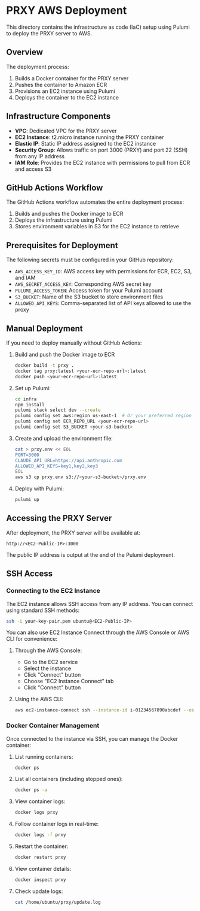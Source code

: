 # PRXY AWS Deployment

This directory contains the infrastructure as code (IaC) setup using Pulumi to deploy the PRXY server to AWS.

## Overview

The deployment process:

1. Builds a Docker container for the PRXY server
2. Pushes the container to Amazon ECR
3. Provisions an EC2 instance using Pulumi
4. Deploys the container to the EC2 instance

## Infrastructure Components

- **VPC**: Dedicated VPC for the PRXY server
- **EC2 Instance**: t2.micro instance running the PRXY container
- **Elastic IP**: Static IP address assigned to the EC2 instance
- **Security Group**: Allows traffic on port 3000 (PRXY) and port 22 (SSH) from any IP address
- **IAM Role**: Provides the EC2 instance with permissions to pull from ECR and access S3

## GitHub Actions Workflow

The GitHub Actions workflow automates the entire deployment process:

1. Builds and pushes the Docker image to ECR
2. Deploys the infrastructure using Pulumi
3. Stores environment variables in S3 for the EC2 instance to retrieve

## Prerequisites for Deployment

The following secrets must be configured in your GitHub repository:

- `AWS_ACCESS_KEY_ID`: AWS access key with permissions for ECR, EC2, S3, and IAM
- `AWS_SECRET_ACCESS_KEY`: Corresponding AWS secret key
- `PULUMI_ACCESS_TOKEN`: Access token for your Pulumi account
- `S3_BUCKET`: Name of the S3 bucket to store environment files
- `ALLOWED_API_KEYS`: Comma-separated list of API keys allowed to use the proxy

## Manual Deployment

If you need to deploy manually without GitHub Actions:

1. Build and push the Docker image to ECR

   ```bash
   docker build -t prxy .
   docker tag prxy:latest <your-ecr-repo-url>:latest
   docker push <your-ecr-repo-url>:latest
   ```

2. Set up Pulumi:

   ```bash
   cd infra
   npm install
   pulumi stack select dev --create
   pulumi config set aws:region us-east-1  # Or your preferred region
   pulumi config set ECR_REPO_URL <your-ecr-repo-url>
   pulumi config set S3_BUCKET <your-s3-bucket>
   ```

3. Create and upload the environment file:

   ```bash
   cat > prxy.env << EOL
   PORT=3000
   CLAUDE_API_URL=https://api.anthropic.com
   ALLOWED_API_KEYS=key1,key2,key3
   EOL
   aws s3 cp prxy.env s3://<your-s3-bucket>/prxy.env
   ```

4. Deploy with Pulumi:

   ```bash
   pulumi up
   ```

## Accessing the PRXY Server

After deployment, the PRXY server will be available at:

```
http://<EC2-Public-IP>:3000
```

The public IP address is output at the end of the Pulumi deployment.

## SSH Access

### Connecting to the EC2 Instance

The EC2 instance allows SSH access from any IP address. You can connect using standard SSH methods:

```bash
ssh -i your-key-pair.pem ubuntu@<EC2-Public-IP>
```

You can also use EC2 Instance Connect through the AWS Console or AWS CLI for convenience:

1. Through the AWS Console:

   - Go to the EC2 service
   - Select the instance
   - Click "Connect" button
   - Choose "EC2 Instance Connect" tab
   - Click "Connect" button

2. Using the AWS CLI:

   ```bash
   aws ec2-instance-connect ssh --instance-id i-01234567890abcdef --os-user ubuntu
   ```

### Docker Container Management

Once connected to the instance via SSH, you can manage the Docker container:

1. List running containers:

   ```bash
   docker ps
   ```

2. List all containers (including stopped ones):

   ```bash
   docker ps -a
   ```

3. View container logs:

   ```bash
   docker logs prxy
   ```

4. Follow container logs in real-time:

   ```bash
   docker logs -f prxy
   ```

5. Restart the container:

   ```bash
   docker restart prxy
   ```

6. View container details:

   ```bash
   docker inspect prxy
   ```

7. Check update logs:

   ```bash
   cat /home/ubuntu/prxy/update.log
   ```
